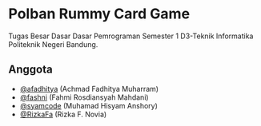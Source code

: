 # Polban Rummy Card Game #
Tugas Besar Dasar Dasar Pemrograman Semester 1 D3-Teknik Informatika Politeknik Negeri Bandung.
## Anggota
- [@afadhitya](https://github.com/afadhitya) (Achmad Fadhitya Muharram)
- [@fashni](https://github.com/fashni) (Fahmi Rosdiansyah Mahdani)
- [@syamcode](https://github.com/syamcode) (Muhamad Hisyam Anshory)
- [@RizkaFa](https://github.com/RizkaFa) (Rizka F. Novia)
